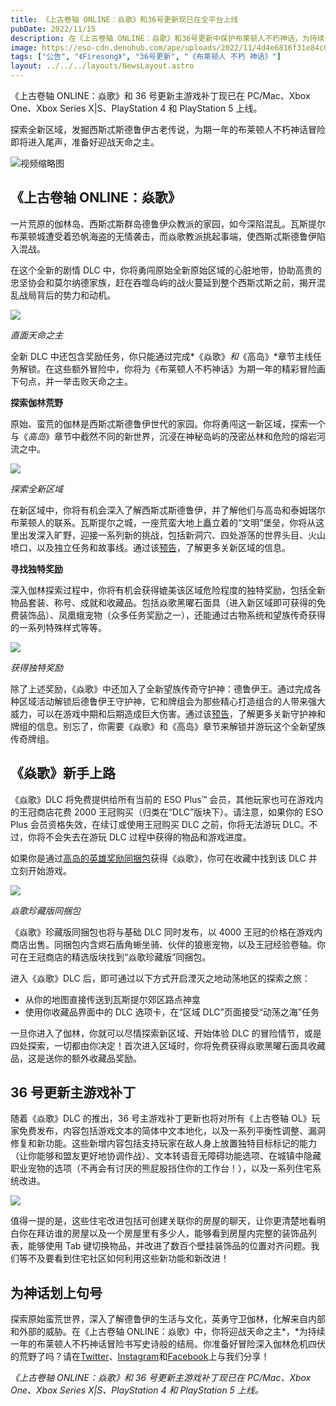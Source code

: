 ```yaml
---
title: 《上古卷轴 ONLINE：焱歌》和36号更新现已在全平台上线
pubDate: 2022/11/15
description: 在《上古卷轴 ONLINE：焱歌》和36号更新中保护布莱顿人不朽神话，为持续一年的冒险划上句号。
image: https://eso-cdn.denohub.com/ape/uploads/2022/11/4d4e6816f31e84c0e13b65e170059659.jpg
tags: ["公告", "《Firesong》", "36号更新", "《布莱顿人 不朽 神话》"]
layout: ../../../layouts/NewsLayout.astro
---
```


《上古卷轴 ONLINE：焱歌》和 36 号更新主游戏补丁现已在 PC/Mac、Xbox One、Xbox Series X|S、PlayStation 4 和 PlayStation 5
上线。

探索全新区域，发掘西斯忒斯德鲁伊古老传说，为期一年的布莱顿人不朽神话冒险即将进入尾声，准备好迎战天命之主。

![视频缩略图](https://i.ytimg.com/vi/f3EuYCPCIYk/maxresdefault.jpg)

## 《上古卷轴 ONLINE：焱歌》

一片荒原的伽林岛、西斯忒斯群岛德鲁伊众教派的家园，如今深陷混乱。瓦斯提尔布莱顿城遭受着恐帆海盗的无情袭击，而焱歌教派挑起事端，使西斯忒斯德鲁伊陷入混战。

在这个全新的剧情 DLC
中，你将勇闯原始全新原始区域的心脏地带，协助高贵的忠坚协会和莫尔纳德家族，赶在吞噬岛屿的战火蔓延到整个西斯忒斯之前，揭开混乱战局背后的势力和动机。

![](https://eso-cdn.denohub.com/ape/uploads/2022/09/2076660611d3aed5215287b697cda001.jpg)

_直面天命之主_

全新 DLC
中还包含奖励任务，你只能通过完成*《焱歌》*和*《高岛》*章节主线任务解锁。在这些额外冒险中，你将为《布莱顿人不朽神话》为期一年的精彩冒险画下句点，并一举击败天命之主。

**探索伽林荒野**

原始、蛮荒的伽林是西斯忒斯德鲁伊世代的家园。你将勇闯这一新区域，探索一个与《_高岛_》章节中截然不同的新世界，沉浸在神秘岛屿的茂密丛林和危险的熔岩河流之中。

![](https://eso-cdn.denohub.com/ape/uploads/2022/10/4a76830bb61fde86da3e693ee47a343f.jpg)

_探索全新区域_

在新区域中，你将有机会深入了解西斯忒斯德鲁伊，并了解他们与高岛和泰姆瑞尔布莱顿人的联系。瓦斯提尔之城，一座荒蛮大地上矗立着的“文明”堡垒，你将从这里出发深入旷野，迎接一系列新的挑战，包括新洞穴、四处游荡的世界头目、火山喷口，以及独立任务和故事线。通过该[预告](/news/post/63087)，了解更多关新区域的信息。

**寻找独特奖励**

深入伽林探索过程中，你将有机会获得媲美该区域危险程度的独特奖励，包括全新物品套装、称号、成就和收藏品。包括焱歌黑曜石面具（进入新区域即可获得的免费装饰品）、凤凰蛾宠物（众多任务奖励之一），还能通过古物系统和望族传奇获得的一系列特殊样式等等。

![](https://eso-cdn.denohub.com/ape/uploads/2022/11/86c91038e846ed1edc2dfad29024eb03.jpg)

_获得独特奖励_

除了上述奖励，《焱歌》中还加入了全新望族传奇守护神：德鲁伊王。通过完成各种区域活动解锁后德鲁伊王守护神，它和牌组会为那些精心打造组合的人带来强大威力，可以在游戏中期和后期造成巨大伤害。通过该[预告](/news/post/63009)，了解更多关新守护神和牌组的信息。别忘了，你需要《焱歌》和《高岛》章节来解锁并游玩这个全新望族传奇牌组。

## 《焱歌》新手上路

《焱歌》DLC 将免费提供给所有当前的 ESO Plus™ 会员，其他玩家也可在游戏内的王冠商店花费 2000
王冠购买（归类在“DLC”版块下）。请注意，如果你的 ESO Plus 会员资格失效，在续订或使用王冠购买 DLC 之前，你将无法游玩
DLC。不过，你将不会失去在游玩 DLC 过程中获得的物品和游戏进度。

如果你是通过[高岛的英雄奖励同捆包](/news/post/63067)获得《焱歌》，你可在收藏中找到该 DLC 并立刻开始游戏。

![](https://eso-cdn.denohub.com/ape/uploads/2022/11/f491aad23e3a7469ff2bc68eb58bdb9e.jpg)

_焱歌珍藏版同捆包_

《焱歌》珍藏版同捆包也将与基础 DLC 同时发布，以 4000
王冠的价格在游戏内商店出售。同捆包内含烬石盾角蜥坐骑、伙伴的狼崽宠物，以及王冠经验卷轴。你可在王冠商店的精选版块找到“焱歌珍藏版”同捆包。

进入《焱歌》DLC 后，即可通过以下方式开启湮灭之地动荡地区的探索之旅：

- 从你的地图直接传送到瓦斯提尔郊区路点神龛
- 使用你收藏品界面中的 DLC 选项卡，在“区域 DLC”页面接受“动荡之海”任务

一旦你进入了伽林，你就可以尽情探索新区域、开始体验 DLC
的冒险情节，或是四处探索，一切都由你决定！首次进入区域时，你将免费获得焱歌黑曜石面具收藏品，这是送你的额外收藏品奖励。

## 36 号更新主游戏补丁

随着《焱歌》DLC 的推出，36 号主游戏补丁更新也将对所有《上古卷轴
OL》玩家免费发布，内容包括游戏文本的简体中文本地化，以及一系列平衡性调整、漏洞修复和新功能。这些新增内容包括支持玩家在敌人身上放置独特目标标记的能力（让你能够和盟友更好地协调作战）、文本转语音无障碍功能选项、在城镇中隐藏职业宠物的选项（不再会有讨厌的熊屁股挡住你的工作台！），以及一系列住宅系统改进。

![](https://eso-cdn.denohub.com/ape/uploads/2022/11/01c797091ab01d877914ff12d442b77d.jpg)

值得一提的是，这些住宅改进包括可创建关联你的房屋的聊天，让你更清楚地看明白你在拜访谁的房屋以及一个房屋里有多少人，能够看到房屋内完整的装饰品列表，能够使用
Tab 键切换物品，并改进了数百个壁挂装饰品的位置对齐问题。我们等不及要看到住宅社区如何利用这些新功能和新改进！

## 为神话划上句号

探索原始蛮荒世界，深入了解德鲁伊的生活与文化，英勇守卫伽林，化解来自内部和外部的威胁。在《上古卷轴
ONLINE：焱歌》中，你将迎战天命之主*，*为持续一年的布莱顿人不朽神话冒险书写史诗般的结局。你准备好冒险深入伽林危机四伏的荒野了吗？请在[Twitter](https://twitter.com/TESOnline)、[Instagram](https://www.instagram.com/elderscrollsonline/)和[Facebook](https://www.facebook.com/ElderScrollsOnline)上与我们分享！

_《上古卷轴 ONLINE：焱歌》和 36 号更新主游戏补丁现已在 PC/Mac、Xbox One、Xbox Series X|S、PlayStation 4 和 PlayStation 5
上线。_
